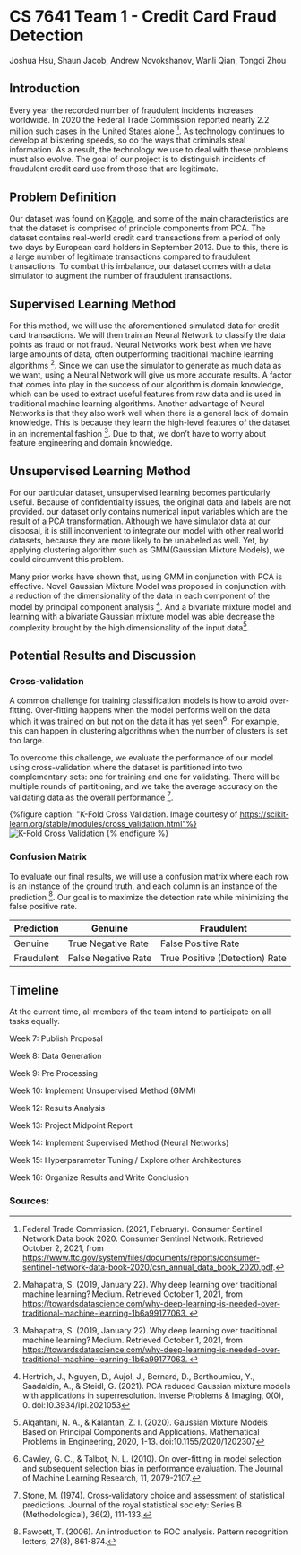 # CS 7641 Team 1 - Credit Card Fraud Detection
Joshua Hsu, Shaun Jacob, Andrew Novokshanov, Wanli Qian, Tongdi Zhou

## Introduction 

Every year the recorded number of fraudulent incidents increases worldwide. In 2020 the Federal Trade Commission reported nearly 2.2 million such cases in the United States alone [^fn1]. As technology continues to develop at blistering speeds, so do the ways that criminals steal information. As a result, the technology we use to deal with these problems must also evolve. The goal of our project is to distinguish incidents of fraudulent credit card use from those that are legitimate.



## Problem Definition

Our dataset was found on [Kaggle](https://www.kaggle.com/mlg-ulb/creditcardfraud), and some of the main characteristics are that the dataset is comprised of principle components from PCA. The dataset contains real-world credit card transactions from a period of only two days by European card holders in September 2013. Due to this, there is a large number of legitimate transactions compared to fraudulent transactions. To combat this imbalance, our dataset comes with a data simulator to augment the number of fraudulent transactions.



## Supervised Learning Method

For this method, we will use the aforementioned simulated data for credit card transactions. We will then train an Neural Network to classify the data points as fraud or not fraud. Neural Networks work best when we have large amounts of data, often outperforming traditional machine learning algorithms [^fn2]. Since we can use the simulator to generate as much data as we want, using a Neural Network will give us more accurate results. A factor that comes into play in the success of our algorithm is domain knowledge, which can be used to extract useful features from raw data and is used in traditional machine learning algorithms. Another advantage of Neural Networks is that they also work well when there is a general lack of domain knowledge. This is because they learn the high-level features of the dataset in an incremental fashion [^fn2]. Due to that, we don’t have to worry about feature engineering and domain knowledge.  



## Unsupervised Learning Method

For our particular dataset, unsupervised learning becomes particularly useful. Because of confidentiality issues, the original data and labels are not provided. our dataset only contains numerical input variables which are the result of a PCA transformation. Although we have simulator data at our disposal, it is still inconvenient to integrate our model with other real world datasets, because they are more likely to be unlabeled as well. Yet, by applying clustering algorithm such as GMM(Gaussian Mixture Models), we could circumvent this problem. 

Many prior works have shown that, using GMM in conjunction with PCA is effective. Novel Gaussian Mixture Model was proposed in conjunction with a reduction of the dimensionality of the data in each component of the model by principal component analysis [^fn3]. And a bivariate mixture model and learning with a bivariate Gaussian mixture model was able decrease the complexity brought by the high dimensionality of the input data[^fn4].



## Potential Results and Discussion 

### Cross-validation 

A common challenge for training classification models is how to avoid over-fitting. Over-fitting happens when the model performs well on the data which it was trained on but not on the data it has yet seen[^fn5]. For example, this can happen in clustering algorithms when the number of clusters is set too large.  

  

To overcome this challenge, we evaluate the performance of our model using cross-validation where the dataset is partitioned into two complementary sets: one for training and one for validating. There will be multiple rounds of partitioning, and we take the average accuracy on the validating data as the overall performance [^fn6].  
  
  {%figure caption: "K-Fold Cross Validation. Image courtesy of https://scikit-learn.org/stable/modules/cross_validation.html"%}
  ![K-Fold Cross Validation](https://scikit-learn.org/stable/_images/grid_search_cross_validation.png)
  {% endfigure %}

### Confusion Matrix 

To evaluate our final results, we will use a confusion matrix where each row is an instance of the ground truth, and each column is an instance of the prediction [^fn7]. Our goal is to maximize the detection rate while minimizing the false positive rate. 

  

| Prediction  | Genuine             | Fraudulent                     | 
|-------------|---------------------|--------------------------------| 
|  Genuine    | True Negative Rate  | False Positive Rate            | 
|  Fraudulent | False Negative Rate | True Positive (Detection) Rate | 



## Timeline

At the current time, all members of the team intend to participate on all tasks equally.

Week 7:   Publish Proposal

Week 8:   Data Generation

Week 9:   Pre Processing

Week 10:  Implement Unsupervised Method (GMM)

Week 12:  Results Analysis

Week 13:  Project Midpoint Report

Week 14:  Implement Supervised Method (Neural Networks)

Week 15:  Hyperparameter Tuning / Explore other Architectures

Week 16:  Organize Results and Write Conclusion

### Sources:

[^fn1]: Federal Trade Commission. (2021, February). Consumer Sentinel Network Data book 2020. Consumer Sentinel Network. Retrieved October 2, 2021, from https://www.ftc.gov/system/files/documents/reports/consumer-sentinel-network-data-book-2020/csn_annual_data_book_2020.pdf. 

[^fn2]: Mahapatra, S. (2019, January 22). Why deep learning over traditional machine learning? Medium. Retrieved October 1, 2021, from https://towardsdatascience.com/why-deep-learning-is-needed-over-traditional-machine-learning-1b6a99177063. 

[^fn3]: Hertrich, J., Nguyen, D., Aujol, J., Bernard, D., Berthoumieu, Y., Saadaldin, A., & Steidl, G. (2021). PCA reduced Gaussian mixture models with applications in superresolution. Inverse Problems & Imaging, 0(0), 0. doi:10.3934/ipi.2021053 

[^fn4]: Alqahtani, N. A., & Kalantan, Z. I. (2020). Gaussian Mixture Models Based on Principal Components and Applications. Mathematical Problems in Engineering, 2020, 1-13. doi:10.1155/2020/1202307

[^fn5]: Cawley, G. C., & Talbot, N. L. (2010). On over-fitting in model selection and subsequent selection bias in performance evaluation. The Journal of Machine Learning Research, 11, 2079-2107. 

[^fn6]: Stone, M. (1974). Cross‐validatory choice and assessment of statistical predictions. Journal of the royal statistical society: Series B (Methodological), 36(2), 111-133. 

[^fn7]: Fawcett, T. (2006). An introduction to ROC analysis. Pattern recognition letters, 27(8), 861-874.

